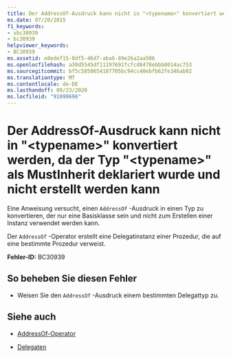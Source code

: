 ```yaml
---
title: Der AddressOf-Ausdruck kann nicht in "<typename>" konvertiert werden, da der Typ "<typename>" als MustInherit deklariert wurde und nicht erstellt werden kann
ms.date: 07/20/2015
f1_keywords:
- vbc30939
- bc30939
helpviewer_keywords:
- BC30939
ms.assetid: e8edef15-0df5-46d7-aba6-89e26a2aa506
ms.openlocfilehash: a30d5545df11197691fcfcd8478ebbb8014ac753
ms.sourcegitcommit: bf5c5850654187705bc94cc40ebfb62fe346ab02
ms.translationtype: MT
ms.contentlocale: de-DE
ms.lasthandoff: 09/23/2020
ms.locfileid: "91099696"
---
```

# <a name="addressof-expression-cannot-be-converted-to-typename-because-type-typename-is-declared-mustinherit-and-cannot-be-created"></a>Der AddressOf-Ausdruck kann nicht in "\<typename>" konvertiert werden, da der Typ "\<typename>" als MustInherit deklariert wurde und nicht erstellt werden kann

Eine Anweisung versucht, einen `AddressOf` -Ausdruck in einen Typ zu konvertieren, der nur eine Basisklasse sein und nicht zum Erstellen einer Instanz verwendet werden kann.  
  
 Der `AddressOf` -Operator erstellt eine Delegatinstanz einer Prozedur, die auf eine bestimmte Prozedur verweist.  
  
 **Fehler-ID:** BC30939  
  
## <a name="to-correct-this-error"></a>So beheben Sie diesen Fehler  
  
- Weisen Sie den `AddressOf` -Ausdruck einem bestimmten Delegattyp zu.  
  
## <a name="see-also"></a>Siehe auch

- [AddressOf-Operator](../language-reference/operators/addressof-operator.md)

- [Delegaten](../programming-guide/language-features/delegates/index.md)
